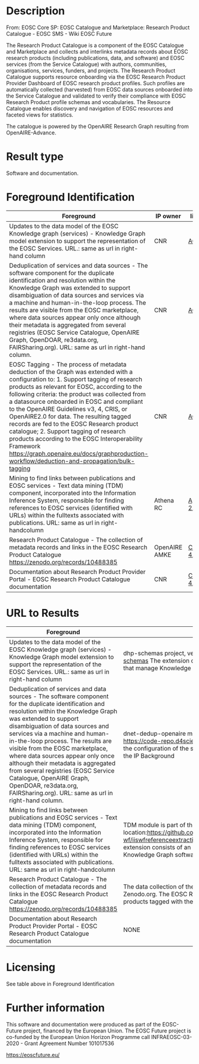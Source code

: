 # Description

From: EOSC Core SP: EOSC Catalogue and Marketplace: Research Product Catalogue - EOSC SMS - Wiki EOSC Future

The Research Product Catalogue is a component of the EOSC Catalogue and Marketplace and collects and interlinks metadata records about EOSC research products (including publications, data, and software) and EOSC services (from the Service Catalogue) with authors, communities, organisations, services, funders, and projects. The Research Product Catalogue supports resource onboarding via the EOSC Research Product Provider Dashboard of EOSC research product profiles. Such profiles are automatically collected (harvested) from EOSC data sources onboarded into the Service Catalogue and validated to verify their compliance with EOSC Research Product profile schemas and vocabularies. The Resource Catalogue enables discovery and navigation of EOSC resources and faceted views for statistics.

The catalogue is powered by the OpenAIRE Research Graph resulting from OpenAIRE-Advance.

# Result type

Software and documentation.

# Foreground Identification

| Foreground | IP owner | license|
|------------|----------|--------|
|Updates to the data model of the EOSC Knowledge graph (services) - Knowledge Graph model extension to support the representation of the EOSC Services. URL.: same as url in right-hand column|CNR|[AGPL3.0](https://www.gnu.org/licenses/agpl-3.0.en.html)|
|Deduplication of services and data sources - The software component for the duplicate identification and resolution within the Knowledge Graph was extended to support disambiguation of data sources and services via a machine and human-in-the-loop process. The results are visible from the EOSC marketplace, where data sources appear only once although their metadata is aggregated from several registries (EOSC Service Catalogue, OpenAIRE Graph, OpenDOAR, re3data.org, FAIRSharing.org). URL: same as url in right-hand column. |CNR|[AGPL3.0](https://www.gnu.org/licenses/agpl-3.0.en.html)|
|EOSC Tagging - The process of metadata deduction of the Graph was extended with a configuration to: 1. Support tagging of research products as relevant for EOSC, according to the following criteria: the product was collected from a datasource onboarded in EOSC and compliant to the OpenAIRE Guidelines v3, 4, CRIS, or OpenAIRE2.0 for data. The resulting tagged records are fed to the EOSC Research product catalogue; 2. Support tagging of research products according to the EOSC Interoperability Framework https://graph.openaire.eu/docs/graphproduction-workflow/deduction-and-propagation/bulk-tagging|CNR|[AGPL3.0](https://www.gnu.org/licenses/agpl-3.0.en.html)|
|Mining to find links between publications and EOSC services - Text data mining (TDM) component, incorporated into the Information Inference System, responsible for finding references to EOSC services (identified with URLs) within the fulltexts associated with publications. URL: same as url in right-handcolumn|Athena RC|[Apache 2.0](https://www.apache.org/licenses/LICENSE-2.0)|
|Research Product Catalogue - The collection of metadata records and links in the EOSC Research Product Catalogue https://zenodo.org/records/10488385|OpenAIRE AMKE|[CC-BY 4.0](https://creativecommons.org/licenses/by/4.0/deed.es)|
|Documentation about Research Product Provider Portal - EOSC Research Product Catalogue documentation|CNR|[CC-BY 4.0](https://creativecommons.org/licenses/by/4.0/deed.es)|

# URL to Results

| Foreground | URL|
|------------|----------|
|Updates to the data model of the EOSC Knowledge graph (services) - Knowledge Graph model extension to support the representation of the EOSC Services. URL.: same as url in right-hand column| dhp-schemas project, version 3.17.1, AGPL 3.0, https://coderepo.d4science.org/D-Net/dhp-schemas The extension consists of an update of the configuration of the software components that manage Knowledge Graph software part of the IP Background.|
|Deduplication of services and data sources - The software component for the duplicate identification and resolution within the Knowledge Graph was extended to support disambiguation of data sources and services via a machine and human-in-the-loop process. The results are visible from the EOSC marketplace, where data sources appear only once although their metadata is aggregated from several registries (EOSC Service Catalogue, OpenAIRE Graph, OpenDOAR, re3data.org, FAIRSharing.org). URL: same as url in right-hand column.| dnet-dedup-openaire module within the dnet-hadoop project, version 1.2.5, AGPL3.0, https://code-repo.d4science.org/D-Net/dnet-hadoop The extension consists of an update of the configuration of the softwarecomponents that manage Knowledge Graph software part of the IP Background|
|Mining to find links between publications and EOSC services - Text data mining (TDM) component, incorporated into the Information Inference System, responsible for finding references to EOSC services (identified with URLs) within the fulltexts associated with publications. URL: same as url in right-handcolumn| TDM module is part of the IIS source code repository. Exact module location:https://github.com/openaire/iis/tree/master/iis-wf/iiswfreferenceextraction/src/main/resources/eu/dnetlib/iis/wf/referenceextraction/serviceThe extension consists of an update of the configuration of the softwarecomponents that manage Knowledge Graph software part of the IP Background.|
|Research Product Catalogue - The collection of metadata records and links in the EOSC Research Product Catalogue https://zenodo.org/records/10488385| The data collection of the OpenAIRE Graph is generated and shared every six months via Zenodo.org. The EOSC Research Product Catalogue is the subset of the OpenAIRE Graph products tagged with the label "EOSC".|
|Documentation about Research Product Provider Portal - EOSC Research Product Catalogue documentation| NONE |

# Licensing
See table above in Foreground Identification

# Further information
This software and documentation were produced as part of the EOSC-Future project, financed by the European Union.
The EOSC Future project is co-funded by the European Union Horizon Programme call INFRAEOSC-03-2020 - Grant Agreement Number 101017536

https://eoscfuture.eu/

